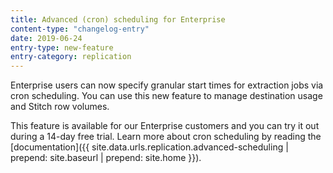 ```yaml
---
title: Advanced (cron) scheduling for Enterprise
content-type: "changelog-entry"
date: 2019-06-24
entry-type: new-feature
entry-category: replication
---
```


Enterprise users can now specify granular start times for extraction jobs via cron scheduling. You can use this new feature to manage destination usage and Stitch row volumes.

This feature is available for our Enterprise customers and you can try it out during a 14-day free trial. Learn more about cron scheduling by reading the [documentation]({{ site.data.urls.replication.advanced-scheduling | prepend: site.baseurl | prepend: site.home }}).